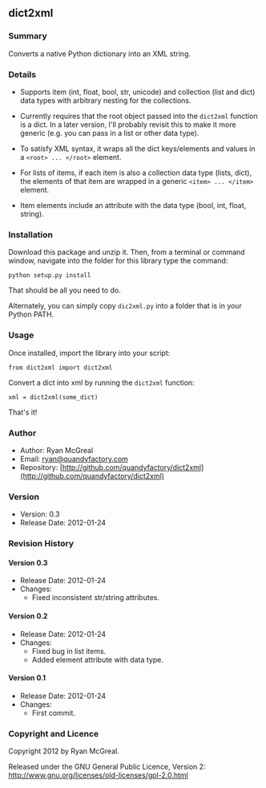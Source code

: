 ## dict2xml

### Summary

Converts a native Python dictionary into an XML string. 

### Details

* Supports item (int, float, bool, str, unicode) and collection (list and dict) data types with arbitrary nesting for the collections.

* Currently requires that the root object passed into the `dict2xml` function is a dict. In a later version, I'll probably revisit this to make it more generic (e.g. you can pass in a list or other data type).

* To satisfy XML syntax, it wraps all the dict keys/elements and values in a `<root> ... </root>` element.

* For lists of items, if each item is also a collection data type (lists, dict), the elements of that item are wrapped in a generic `<item> ... </item>` element.

* Item elements include an attribute with the data type (bool, int, float, string).

### Installation

Download this package and unzip it. Then, from a terminal or command window, navigate into the folder for this library type the command:

    python setup.py install
    
That should be all you need to do.

Alternately, you can simply copy `dic2xml.py` into a folder that is in your Python PATH.

### Usage

Once installed, import the library into your script:

    from dict2xml import dict2xml

Convert a dict into xml by running the `dict2xml` function:

    xml = dict2xml(some_dict)

That's it!

### Author

* Author: Ryan McGreal
* Email: [ryan@quandyfactory.com](mailto:ryan@quandyfactory.com)
* Repository: [http://github.com/quandyfactory/dict2xml](http://github.com/quandyfactory/dict2xml)

### Version

* Version: 0.3
* Release Date: 2012-01-24

### Revision History

#### Version 0.3

* Release Date: 2012-01-24
* Changes: 
    * Fixed inconsistent str/string attributes.

#### Version 0.2

* Release Date: 2012-01-24
* Changes: 
    * Fixed bug in list items.
    * Added element attribute with data type.

#### Version 0.1

* Release Date: 2012-01-24
* Changes: 
    * First commit.


### Copyright and Licence

Copyright 2012 by Ryan McGreal. 

Released under the GNU General Public Licence, Version 2:  
<http://www.gnu.org/licenses/old-licenses/gpl-2.0.html>


